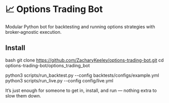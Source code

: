 # 📈 Options Trading Bot

Modular Python bot for backtesting and running options strategies with broker‑agnostic execution.

## Install
bash
git clone https://github.com/ZacharyKeeley/options-trading-bot.git
cd options-trading-bot/options_trading_bot


python3 scripts/run_backtest.py --config backtests/configs/example.yml
python3 scripts/run_live.py --config config/live.yml

It’s just enough for someone to get in, install, and run — nothing extra to slow them down.
